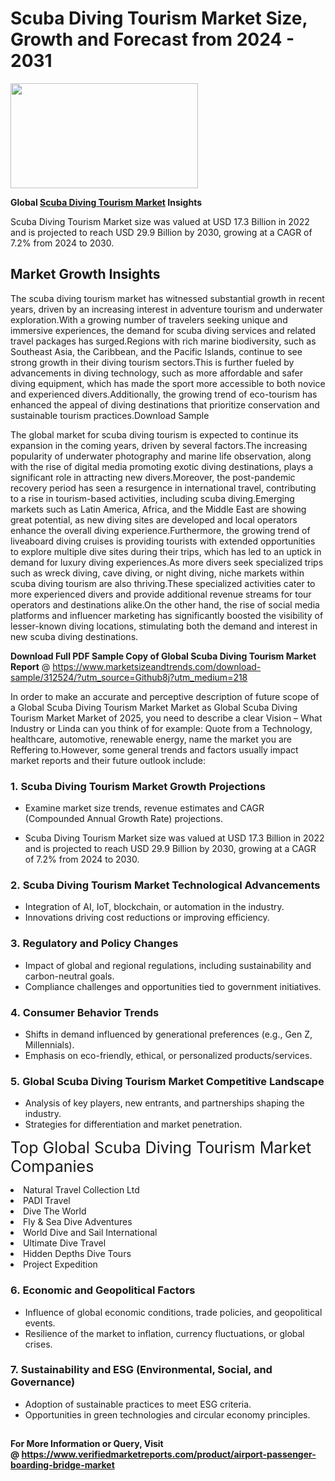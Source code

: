 <H1>Scuba Diving Tourism Market Size, Growth and Forecast from 2024 - 2031</H1><img class="aligncenter size-medium wp-image-584254" src="https://thirdeyenews.in/wp-content/uploads/2024/09/Global-Market-Research-300x168.jpeg" alt="" width="300" height="168" /><p><strong>Global&nbsp;<a href="https://www.marketsizeandtrends.com/download-sample/312524/?utm_source=Github8j?utm_medium=218">Scuba Diving Tourism Market</a> Insights</strong></p><p>Scuba Diving Tourism Market size was valued at USD 17.3 Billion in 2022 and is projected to reach USD 29.9 Billion by 2030, growing at a CAGR of 7.2% from 2024 to 2030.</p><p><h2>Market Growth Insights</h2> <p>The scuba diving tourism market has witnessed substantial growth in recent years, driven by an increasing interest in adventure tourism and underwater exploration.With a growing number of travelers seeking unique and immersive experiences, the demand for scuba diving services and related travel packages has surged.Regions with rich marine biodiversity, such as Southeast Asia, the Caribbean, and the Pacific Islands, continue to see strong growth in their diving tourism sectors.This is further fueled by advancements in diving technology, such as more affordable and safer diving equipment, which has made the sport more accessible to both novice and experienced divers.Additionally, the growing trend of eco-tourism has enhanced the appeal of diving destinations that prioritize conservation and sustainable tourism practices.Download Sample <p>The global market for scuba diving tourism is expected to continue its expansion in the coming years, driven by several factors.The increasing popularity of underwater photography and marine life observation, along with the rise of digital media promoting exotic diving destinations, plays a significant role in attracting new divers.Moreover, the post-pandemic recovery period has seen a resurgence in international travel, contributing to a rise in tourism-based activities, including scuba diving.Emerging markets such as Latin America, Africa, and the Middle East are showing great potential, as new diving sites are developed and local operators enhance the overall diving experience.Furthermore, the growing trend of liveaboard diving cruises is providing tourists with extended opportunities to explore multiple dive sites during their trips, which has led to an uptick in demand for luxury diving experiences.As more divers seek specialized trips such as wreck diving, cave diving, or night diving, niche markets within scuba diving tourism are also thriving.These specialized activities cater to more experienced divers and provide additional revenue streams for tour operators and destinations alike.On the other hand, the rise of social media platforms and influencer marketing has significantly boosted the visibility of lesser-known diving locations, stimulating both the demand and interest in new scuba diving destinations.</p><p><span class=""><strong>Download Full PDF Sample Copy of Global Scuba Diving Tourism Market Report</strong> @ <a href="https://www.marketsizeandtrends.com/download-sample/312524/?utm_source=Github8j?utm_medium=218" target="_blank">https://www.marketsizeandtrends.com/download-sample/312524/?utm_source=Github8j?utm_medium=218</a></span></p><p>In order to make an accurate and perceptive description of future scope of a Global&nbsp;Scuba Diving Tourism Market Market as Global&nbsp;Scuba Diving Tourism Market Market of 2025, you need to describe a clear Vision &ndash; What Industry or Linda can you think of for example: Quote from a Technology, healthcare, automotive, renewable energy, name the market you are Reffering to.However, some general trends and factors usually impact market reports and their future outlook include:</p><h3>1.&nbsp;<strong>Scuba Diving Tourism Market Growth Projections</strong></h3><ul><li>Examine market size trends, revenue estimates and CAGR (Compounded Annual Growth Rate) projections.</li><li><p>Scuba Diving Tourism Market size was valued at USD 17.3 Billion in 2022 and is projected to reach USD 29.9 Billion by 2030, growing at a CAGR of 7.2% from 2024 to 2030.</p></li></ul><h3>2.&nbsp;<strong>Scuba Diving Tourism Market Technological Advancements</strong></h3><ul><li>Integration of AI, IoT, blockchain, or automation in the industry.</li><li>Innovations driving cost reductions or improving efficiency.</li></ul><h3>3.&nbsp;<strong>Regulatory and Policy Changes</strong></h3><ul><li>Impact of global and regional regulations, including sustainability and carbon-neutral goals.</li><li>Compliance challenges and opportunities tied to government initiatives.</li></ul><h3>4.&nbsp;<strong>Consumer Behavior Trends</strong></h3><ul><li>Shifts in demand influenced by generational preferences (e.g., Gen Z, Millennials).</li><li>Emphasis on eco-friendly, ethical, or personalized products/services.</li></ul><h3>5.&nbsp;<strong>Global Scuba Diving Tourism Market Competitive Landscape</strong></h3><ul><li>Analysis of key players, new entrants, and partnerships shaping the industry.</li><li>Strategies for differentiation and market penetration.</li></ul><p data-pm-slice="1 1 []"><span style="color: inherit; font-family: inherit; font-size: 25px;">Top Global Scuba Diving Tourism Market Companies</span></p><div class="" data-test-id=""><p><li>Natural Travel Collection Ltd</li><li> PADI Travel</li><li> Dive The World</li><li> Fly & Sea Dive Adventures</li><li> World Dive and Sail International</li><li> Ultimate Dive Travel</li><li> Hidden Depths Dive Tours</li><li> Project Expedition</li></p></div><h3>6.&nbsp;<strong>Economic and Geopolitical Factors</strong></h3><ul><li>Influence of global economic conditions, trade policies, and geopolitical events.</li><li>Resilience of the market to inflation, currency fluctuations, or global crises.</li></ul><h3>7.&nbsp;<strong>Sustainability and ESG (Environmental, Social, and Governance)</strong></h3><ul><li>Adoption of sustainable practices to meet ESG criteria.</li><li>Opportunities in green technologies and circular economy principles.</li></ul><h2><strong style="font-size: 14px;">For More Information or Query, Visit @&nbsp;</strong><a style="background-color: #ffffff; font-size: 14px;" href="https://www.marketsizeandtrends.com/report/scuba-diving-tourism-market/" target="_blank">https://www.verifiedmarketreports.com/product/airport-passenger-boarding-bridge-market</a></h2>